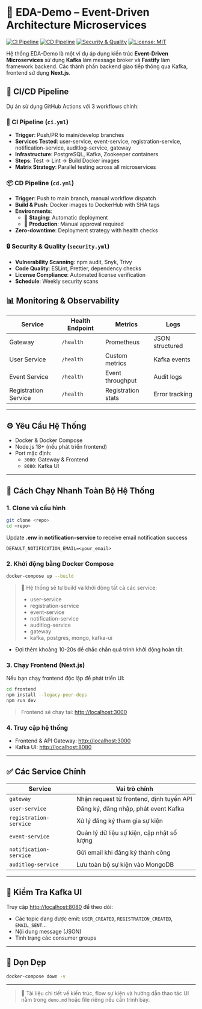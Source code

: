 # 📘 EDA-Demo – Event-Driven Architecture Microservices

[![CI Pipeline](https://github.com/TBKiet/SWA_EDA/workflows/CI%20Pipeline/badge.svg)](https://github.com/TBKiet/SWA_EDA/actions/workflows/ci.yml)
[![CD Pipeline](https://github.com/TBKiet/SWA_EDA/workflows/CD%20Pipeline/badge.svg)](https://github.com/TBKiet/SWA_EDA/actions/workflows/cd.yml)
[![Security & Quality](https://github.com/TBKiet/SWA_EDA/workflows/Security%20&%20Quality/badge.svg)](https://github.com/TBKiet/SWA_EDA/actions/workflows/security.yml)
[![License: MIT](https://img.shields.io/badge/License-MIT-yellow.svg)](https://opensource.org/licenses/MIT)

Hệ thống EDA-Demo là một ví dụ áp dụng kiến trúc **Event-Driven Microservices** sử dụng **Kafka** làm message broker và **Fastify** làm framework backend. Các thành phần backend giao tiếp thông qua Kafka, frontend sử dụng **Next.js**.

## 🚀 CI/CD Pipeline

Dự án sử dụng GitHub Actions với 3 workflows chính:

### 🔄 CI Pipeline (`ci.yml`)
- **Trigger**: Push/PR to main/develop branches
- **Services Tested**: user-service, event-service, registration-service, notification-service, auditlog-service, gateway
- **Infrastructure**: PostgreSQL, Kafka, Zookeeper containers
- **Steps**: Test → Lint → Build Docker images
- **Matrix Strategy**: Parallel testing across all microservices

### 📦 CD Pipeline (`cd.yml`)
- **Trigger**: Push to main branch, manual workflow dispatch
- **Build & Push**: Docker images to DockerHub with SHA tags
- **Environments**: 
  - 🧪 **Staging**: Automatic deployment
  - 🎯 **Production**: Manual approval required
- **Zero-downtime**: Deployment strategy with health checks

### 🔒 Security & Quality (`security.yml`)
- **Vulnerability Scanning**: npm audit, Snyk, Trivy
- **Code Quality**: ESLint, Prettier, dependency checks
- **License Compliance**: Automated license verification
- **Schedule**: Weekly security scans

## 📊 Monitoring & Observability

| Service | Health Endpoint | Metrics | Logs |
|---------|---------------|---------|------|
| Gateway | `/health` | Prometheus | JSON structured |
| User Service | `/health` | Custom metrics | Kafka events |
| Event Service | `/health` | Event throughput | Audit logs |
| Registration Service | `/health` | Registration stats | Error tracking |

---

## ⚙️ Yêu Cầu Hệ Thống

- Docker & Docker Compose
- Node.js 18+ (nếu phát triển frontend)
- Port mặc định:
  - `3000`: Gateway & Frontend
  - `8080`: Kafka UI

---

## 🚀 Cách Chạy Nhanh Toàn Bộ Hệ Thống

### 1. Clone và cấu hình

```bash
git clone <repo>
cd <repo>
```

Update **.env** in **notification-service** to receive email notification success
```
DEFAULT_NOTIFICATION_EMAIL=<your_email>
```

### 2. Khởi động bằng Docker Compose

```bash
docker-compose up --build
```

> 🔁 Hệ thống sẽ tự build và khởi động tất cả các service:
>
> - user-service
> - registration-service
> - event-service
> - notification-service
> - auditlog-service
> - gateway
> - kafka, postgres, mongo, kafka-ui
- Đợi thêm khoảng 10-20s để chắc chắn quá trình khởi động hoàn tất.



### 3. Chạy Frontend (Next.js)

Nếu bạn chạy frontend độc lập để phát triển UI:

```bash
cd frontend
npm install --legacy-peer-deps      
npm run dev        
```

> Frontend sẽ chạy tại: [http://localhost:3000](http://localhost:3000)

### 4. Truy cập hệ thống

- Frontend & API Gateway: [http://localhost:3000](http://localhost:3000)
- Kafka UI: [http://localhost:8080](http://localhost:8080)

---

## ✅ Các Service Chính

| Service                | Vai trò chính                              |
| ---------------------- | ------------------------------------------ |
| `gateway`              | Nhận request từ frontend, định tuyến API   |
| `user-service`         | Đăng ký, đăng nhập, phát event Kafka       |
| `registration-service` | Xử lý đăng ký tham gia sự kiện             |
| `event-service`        | Quản lý dữ liệu sự kiện, cập nhật số lượng |
| `notification-service` | Gửi email khi đăng ký thành công           |
| `auditlog-service`     | Lưu toàn bộ sự kiện vào MongoDB            |

---

## 🧪 Kiểm Tra Kafka UI

Truy cập [http://localhost:8080](http://localhost:8080) để theo dõi:

- Các topic đang được emit: `USER_CREATED`, `REGISTRATION_CREATED`, `EMAIL_SENT`...
- Nội dung message (JSON)
- Tình trạng các consumer groups

---

## 🧹 Dọn Dẹp

```bash
docker-compose down -v
```

---

> 📌 Tài liệu chi tiết về kiến trúc, flow sự kiện và hướng dẫn thao tác UI nằm trong `demo.md` hoặc file riêng nếu cần trình bày.
